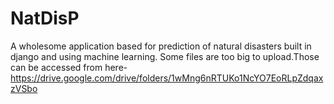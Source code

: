 # NatDisP


A wholesome application based for prediction of natural disasters built in django and using machine learning.
Some files are too big to upload.Those can be accessed from here-https://drive.google.com/drive/folders/1wMng6nRTUKo1NcYO7EoRLpZdqaxzVSbo

